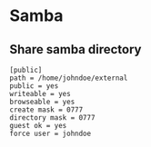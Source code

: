 # Samba

<style>
.md-logo img {
  content: url('/ubuntu/ubuntu.svg');
}

</style>

## Share samba directory

```
[public]
path = /home/johndoe/external
public = yes
writeable = yes
browseable = yes
create mask = 0777
directory mask = 0777
guest ok = yes
force user = johndoe
```
